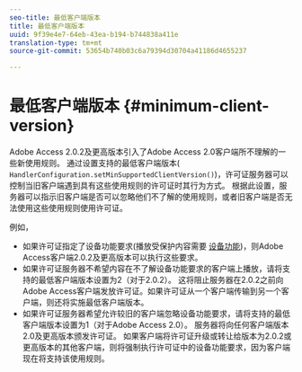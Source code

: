 ```yaml
---
seo-title: 最低客户端版本
title: 最低客户端版本
uuid: 9f39e4e7-64eb-43ea-b194-b744838a411e
translation-type: tm+mt
source-git-commit: 53654b740b03c6a79394d30704a41186d4655237

---
```



# 最低客户端版本 {#minimum-client-version}

Adobe Access 2.0.2及更高版本引入了Adobe Access 2.0客户端所不理解的一些新使用规则。 通过设置支持的最低客户端版本( `HandlerConfiguration.setMinSupportedClientVersion()`)，许可证服务器可以控制当旧客户端遇到具有这些使用规则的许可证时其行为方式。 根据此设置，服务器可以指示旧客户端是否可以忽略他们不了解的使用规则，或者旧客户端是否无法使用这些使用规则使用许可证。

例如，

* 如果许可证指定了设备功能要求(播放受保护内容需要 [设备功能](../../../aaxs-protecting-content/content-introduction/content-usage-rules/content-runtime-application-restrictions/content-device-capabilities.md))，则Adobe Access客户端2.0.2及更高版本可以执行这些要求。
* 如果许可证服务器不希望内容在不了解设备功能要求的客户端上播放，请将支持的最低客户端版本设置为2（对于2.0.2）。 这将阻止服务器在2.0.2之前向Adobe Access客户端发放许可证。如果许可证从一个客户端传输到另一个客户端，则还将实施最低客户端版本。
* 如果许可证服务器希望允许较旧的客户端忽略设备功能要求，请将支持的最低客户端版本设置为1（对于Adobe Access 2.0）。 服务器将向任何客户端版本2.0及更高版本颁发许可证。 如果客户端将许可证升级或转让给版本为2.0.2或更高版本的其他客户端，则将强制执行许可证中的设备功能要求，因为客户端现在将支持该使用规则。

